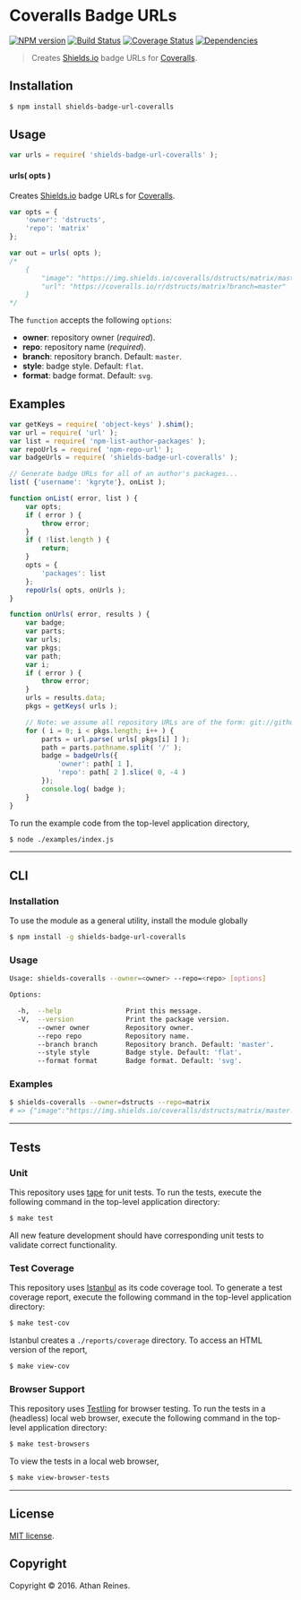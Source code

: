 Coveralls Badge URLs
===
[![NPM version][npm-image]][npm-url] [![Build Status][build-image]][build-url] [![Coverage Status][coverage-image]][coverage-url] [![Dependencies][dependencies-image]][dependencies-url]

> Creates [Shields.io][shields] badge URLs for [Coveralls][coveralls].


## Installation

``` bash
$ npm install shields-badge-url-coveralls
```


## Usage

``` javascript
var urls = require( 'shields-badge-url-coveralls' );
```

#### urls( opts )

Creates [Shields.io][shields] badge URLs for [Coveralls][coveralls].

``` javascript
var opts = {
	'owner': 'dstructs',
	'repo': 'matrix'
};

var out = urls( opts );
/*
	{
		"image": "https://img.shields.io/coveralls/dstructs/matrix/master.svg?style=flat",
		"url": "https://coveralls.io/r/dstructs/matrix?branch=master"
	}
*/ 
```

The `function` accepts the following `options`:
*	__owner__: repository owner (*required*).
*	__repo__: repository name (*required*).
*	__branch__: repository branch. Default: `master`.
*	__style__: badge style. Default: `flat`.
*	__format__: badge format. Default: `svg`.


## Examples

``` javascript
var getKeys = require( 'object-keys' ).shim();
var url = require( 'url' );
var list = require( 'npm-list-author-packages' );
var repoUrls = require( 'npm-repo-url' );
var badgeUrls = require( 'shields-badge-url-coveralls' );

// Generate badge URLs for all of an author's packages...
list( {'username': 'kgryte'}, onList );

function onList( error, list ) {
	var opts;
	if ( error ) {
		throw error;
	}
	if ( !list.length ) {
		return;
	}
	opts = {
		'packages': list
	};
	repoUrls( opts, onUrls );
}

function onUrls( error, results ) {
	var badge;
	var parts;
	var urls;
	var pkgs;
	var path;
	var i;
	if ( error ) {
		throw error;
	}
	urls = results.data;
	pkgs = getKeys( urls );

	// Note: we assume all repository URLs are of the form: git://github.com/{{owner}}/{{repo}}.git
	for ( i = 0; i < pkgs.length; i++ ) {
		parts = url.parse( urls[ pkgs[i] ] );
		path = parts.pathname.split( '/' );
		badge = badgeUrls({
			'owner': path[ 1 ],
			'repo': path[ 2 ].slice( 0, -4 )
		});
		console.log( badge );
	}
}
```

To run the example code from the top-level application directory,

``` bash
$ node ./examples/index.js
```


---
## CLI

### Installation

To use the module as a general utility, install the module globally

``` bash
$ npm install -g shields-badge-url-coveralls
```


### Usage

``` bash
Usage: shields-coveralls --owner=<owner> --repo=<repo> [options]

Options:

  -h,  --help                Print this message.
  -V,  --version             Print the package version.
       --owner owner         Repository owner.
       --repo repo           Repository name.
       --branch branch       Repository branch. Default: 'master'.
       --style style         Badge style. Default: 'flat'.
       --format format       Badge format. Default: 'svg'.
```


### Examples

``` bash
$ shields-coveralls --owner=dstructs --repo=matrix
# => {"image":"https://img.shields.io/coveralls/dstructs/matrix/master.svg?style=flat","url":"https://coveralls.io/r/dstructs/matrix?branch=master"}
```


---
## Tests

### Unit

This repository uses [tape][tape] for unit tests. To run the tests, execute the following command in the top-level application directory:

``` bash
$ make test
```

All new feature development should have corresponding unit tests to validate correct functionality.


### Test Coverage

This repository uses [Istanbul][istanbul] as its code coverage tool. To generate a test coverage report, execute the following command in the top-level application directory:

``` bash
$ make test-cov
```

Istanbul creates a `./reports/coverage` directory. To access an HTML version of the report,

``` bash
$ make view-cov
```


### Browser Support

This repository uses [Testling][testling] for browser testing. To run the tests in a (headless) local web browser, execute the following command in the top-level application directory:

``` bash
$ make test-browsers
```

To view the tests in a local web browser,

``` bash
$ make view-browser-tests
```

<!-- [![browser support][browsers-image]][browsers-url] -->


---
## License

[MIT license](http://opensource.org/licenses/MIT).


## Copyright

Copyright &copy; 2016. Athan Reines.


[npm-image]: http://img.shields.io/npm/v/shields-badge-url-coveralls.svg
[npm-url]: https://npmjs.org/package/shields-badge-url-coveralls

[build-image]: http://img.shields.io/travis/kgryte/shields-badge-url-coveralls/master.svg
[build-url]: https://travis-ci.org/kgryte/shields-badge-url-coveralls

[coverage-image]: https://img.shields.io/codecov/c/github/kgryte/shields-badge-url-coveralls/master.svg
[coverage-url]: https://codecov.io/github/kgryte/shields-badge-url-coveralls?branch=master

[dependencies-image]: http://img.shields.io/david/kgryte/shields-badge-url-coveralls.svg
[dependencies-url]: https://david-dm.org/kgryte/shields-badge-url-coveralls

[dev-dependencies-image]: http://img.shields.io/david/dev/kgryte/shields-badge-url-coveralls.svg
[dev-dependencies-url]: https://david-dm.org/dev/kgryte/shields-badge-url-coveralls

[github-issues-image]: http://img.shields.io/github/issues/kgryte/shields-badge-url-coveralls.svg
[github-issues-url]: https://github.com/kgryte/shields-badge-url-coveralls/issues

[tape]: https://github.com/substack/tape
[istanbul]: https://github.com/gotwarlost/istanbul
[testling]: https://ci.testling.com
[coveralls]: https://coveralls.io
[shields]: http://shields.io/
